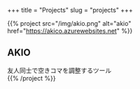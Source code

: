 +++
title = "Projects"
slug = "projects"
+++

{{% project src="/img/akio.png" alt="akio" href="https://akico.azurewebsites.net" %}}
## AKIO  
友人同士で空きコマを調整するツール  
{{% /project %}}